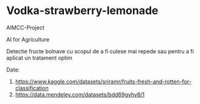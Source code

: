 # Vodka-strawberry-lemonade
AIMCC-Project


AI for Agriculture

Detectie fructe bolnave cu scopul de a fi culese mai repede sau pentru a fi aplicat un tratament optim

Date:

1. https://www.kaggle.com/datasets/sriramr/fruits-fresh-and-rotten-for-classification
2. https://data.mendeley.com/datasets/bdd69gyhv8/1
